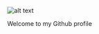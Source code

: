 ![alt text](https://media-exp1.licdn.com/dms/image/C4E16AQGizmGwHK2N3Q/profile-displaybackgroundimage-shrink_350_1400/0/1657045134527?e=1675900800&v=beta&t=NbmTPeOf7nr-6kK9P4Xs2W_cuXojXvsPvNJin5KHJwk)

Welcome to my Github profile
